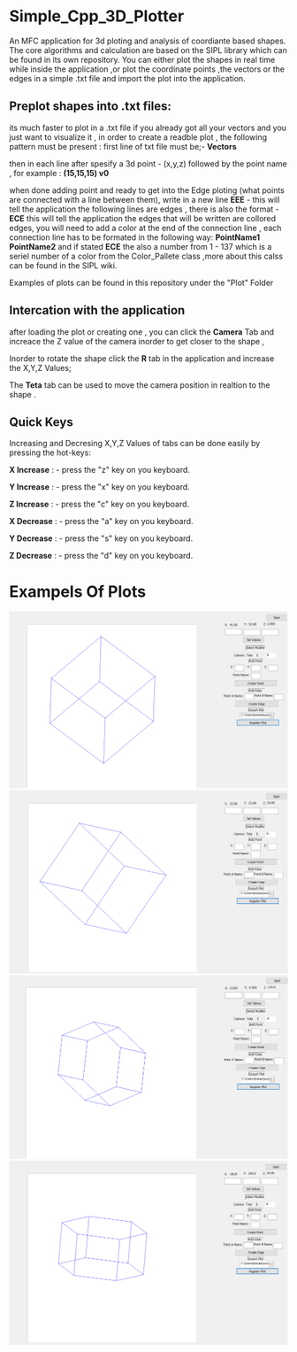 # Simple_Cpp_3D_Plotter
An MFC application for 3d ploting and analysis of coordiante based shapes.
The core algorithms and calculation are  based on the SIPL library which can be found in its own repository.
You can either plot the shapes in real time while inside the application ,or plot the coordinate points ,the vectors or the edges in a
simple .txt file and import the plot into the application.

## Preplot shapes into .txt files:
its much faster to plot in a .txt file if you already got all your vectors and you just want to visualize it ,
in order to create a readble plot , the following pattern must be present :
first line of txt file must be;- **Vectors**

then in each line after spesify a 3d point - (x,y,z) followed by the point name ,
for example : **(15,15,15) v0**

when done adding point and ready to get into the Edge ploting (what points are connected with a line between them), write in a new line
**EEE** - this will tell the application the following lines are edges ,
there is also the format - **ECE** this will tell the application the edges that will be written are collored edges, you will need to 
add a color at the end of the connection line ,
each connection line has to be formated in the following way:
**PointName1 PointName2** and if stated **ECE** the also a number from 1 - 137 which is a seriel number of a color
from the Color_Pallete class ,more about this calss can be found in the SIPL wiki.

Examples of plots can be found in this repository under the "Plot" Folder

## Intercation with the application

after loading the plot or creating one , you can click the **Camera** Tab and increace the Z value of the camera inorder 
to get closer to the shape ,

Inorder to rotate the shape click the **R** tab in the application and increase the X,Y,Z Values;

The **Teta** tab can be used to move the camera position in realtion to the shape .

## Quick Keys

Increasing and Decresing X,Y,Z Values of tabs can be done easily by pressing the hot-keys:

**X Increase** : - press the "z" key on you keyboard.

**Y Increase** : - press the "x" key on you keyboard.

**Z Increase** : - press the "c" key on you keyboard.

**X Decrease** : - press the "a" key on you keyboard.

**Y Decrease** : - press the "s" key on you keyboard.

**Z Decrease** : - press the "d" key on you keyboard.








# Exampels Of Plots
![Alt text](https://github.com/MuteJester/Simple_Cpp_3D_Plotter/blob/master/PlotExamples/exmp1.png  )
![Alt text](https://github.com/MuteJester/Simple_Cpp_3D_Plotter/blob/master/PlotExamples/exmp2.png  )
![Alt text](https://github.com/MuteJester/Simple_Cpp_3D_Plotter/blob/master/PlotExamples/exmp3.png  )
![Alt text](https://github.com/MuteJester/Simple_Cpp_3D_Plotter/blob/master/PlotExamples/exmp4.png  )

